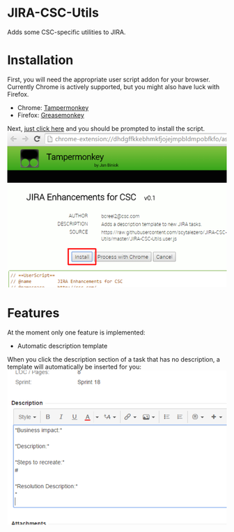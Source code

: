 # JIRA-CSC-Utils
Adds some CSC-specific utilities to JIRA.

# Installation
First, you will need the appropriate user script addon for your browser. Currently Chrome is actively supported, but you might also have luck with Firefox.
- Chrome: [Tampermonkey](https://chrome.google.com/webstore/detail/tampermonkey/dhdgffkkebhmkfjojejmpbldmpobfkfo?hl=en)
- Firefox: [Greasemonkey](https://addons.mozilla.org/en-us/firefox/addon/greasemonkey/)
 
Next, [just click here](https://github.com/scytalezero/JIRA-CSC-Utils/raw/master/JIRA-CSC-Utils.user.js) and you should be prompted to install the script.
![Install](/Images/Install.png)

# Features
At the moment only one feature is implemented:
- Automatic description template

When you click the description section of a task that has no description, a template will automatically be inserted for you:
![Description](/Images/Description.png)
